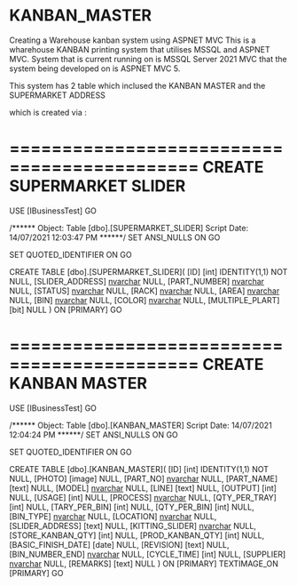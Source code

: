 # KANBAN_MASTER
Creating a Warehouse kanban system using ASPNET MVC
This is a wharehouse KANBAN printing system that utilises MSSQL and ASPNET MVC.
System that is current running on is MSSQL Server 2021
MVC that the system being developed on is ASPNET MVC 5.

This system has 2 table which inclused the KANBAN MASTER and the SUPERMARKET ADDRESS

which is created via : 

============================================
    CREATE SUPERMARKET SLIDER
=============================================
USE [IBusinessTest]
GO

/****** Object:  Table [dbo].[SUPERMARKET_SLIDER]    Script Date: 14/07/2021 12:03:47 PM ******/
SET ANSI_NULLS ON
GO

SET QUOTED_IDENTIFIER ON
GO

CREATE TABLE [dbo].[SUPERMARKET_SLIDER](
	[ID] [int] IDENTITY(1,1) NOT NULL,
	[SLIDER_ADDRESS] [nvarchar](25) NULL,
	[PART_NUMBER] [nvarchar](65) NULL,
	[STATUS] [nvarchar](25) NULL,
	[RACK] [nvarchar](25) NULL,
	[AREA] [nvarchar](30) NULL,
	[BIN] [nvarchar](25) NULL,
	[COLOR] [nvarchar](30) NULL,
	[MULTIPLE_PLART] [bit] NULL
) ON [PRIMARY]
GO

============================================
    CREATE KANBAN MASTER
=============================================

USE [IBusinessTest]
GO

/****** Object:  Table [dbo].[KANBAN_MASTER]    Script Date: 14/07/2021 12:04:24 PM ******/
SET ANSI_NULLS ON
GO

SET QUOTED_IDENTIFIER ON
GO

CREATE TABLE [dbo].[KANBAN_MASTER](
	[ID] [int] IDENTITY(1,1) NOT NULL,
	[PHOTO] [image] NULL,
	[PART_NO] [nvarchar](20) NULL,
	[PART_NAME] [text] NULL,
	[MODEL] [nvarchar](25) NULL,
	[LINE] [text] NULL,
	[OUTPUT] [int] NULL,
	[USAGE] [int] NULL,
	[PROCESS] [nvarchar](10) NULL,
	[QTY_PER_TRAY] [int] NULL,
	[TARY_PER_BIN] [int] NULL,
	[QTY_PER_BIN] [int] NULL,
	[BIN_TYPE] [nvarchar](5) NULL,
	[LOCATION] [nvarchar](20) NULL,
	[SLIDER_ADDRESS] [text] NULL,
	[KITTING_SLIDER] [nvarchar](5) NULL,
	[STORE_KANBAN_QTY] [int] NULL,
	[PROD_KANBAN_QTY] [int] NULL,
	[BASIC_FINISH_DATE] [date] NULL,
	[REVISION] [text] NULL,
	[BIN_NUMBER_END] [nvarchar](10) NULL,
	[CYCLE_TIME] [int] NULL,
	[SUPPLIER] [nvarchar](40) NULL,
	[REMARKS] [text] NULL
) ON [PRIMARY] TEXTIMAGE_ON [PRIMARY]
GO


